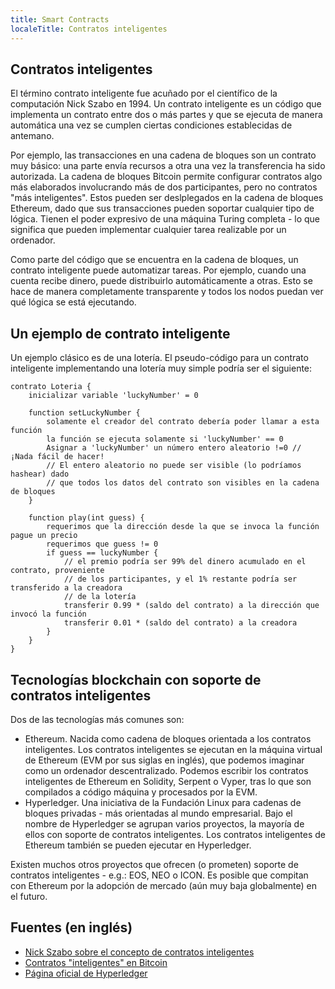 ```yaml
---
title: Smart Contracts
localeTitle: Contratos inteligentes
---
```

## Contratos inteligentes

El término contrato inteligente fue acuñado por el científico de la computación Nick Szabo en 1994. Un contrato
inteligente es un código que implementa un contrato entre dos o más partes y que se ejecuta de manera automática
una vez se cumplen ciertas condiciones establecidas de antemano.

Por ejemplo, las transacciones en una cadena de bloques son un contrato muy básico: una parte envía recursos a
otra una vez la transferencia ha sido autorizada.
La cadena de bloques Bitcoin permite configurar contratos algo más elaborados involucrando más de dos participantes,
pero no contratos "más inteligentes".
Estos pueden ser deslplegados en la cadena de bloques Ethereum, dado que sus transacciones pueden soportar cualquier
tipo de lógica. Tienen el poder expresivo de una máquina Turing completa - lo que significa que pueden implementar
cualquier tarea realizable por un ordenador.

Como parte del código que se encuentra en la cadena de bloques, un contrato inteligente puede automatizar tareas.
Por ejemplo, cuando una cuenta recibe dinero, puede distribuirlo automáticamente a otras. Esto se hace de manera
completamente transparente y todos los nodos puedan ver qué lógica se está ejecutando.

## Un ejemplo de contrato inteligente

Un ejemplo clásico es de una lotería. El pseudo-código para un contrato inteligente implementando
una lotería muy simple podría ser el siguiente:

```
contrato Loteria {
    inicializar variable 'luckyNumber' = 0
    
    function setLuckyNumber {
        solamente el creador del contrato debería poder llamar a esta función
        la función se ejecuta solamente si 'luckyNumber' == 0
        Asignar a 'luckyNumber' un número entero aleatorio !=0 // ¡Nada fácil de hacer!
        // El entero aleatorio no puede ser visible (lo podríamos hashear) dado
        // que todos los datos del contrato son visibles en la cadena de bloques
    }
    
    function play(int guess) {
        requerimos que la dirección desde la que se invoca la función pague un precio
        requerimos que guess != 0
        if guess == luckyNumber {
            // el premio podría ser 99% del dinero acumulado en el contrato, proveniente
            // de los participantes, y el 1% restante podría ser transferido a la creadora
            // de la lotería
            transferir 0.99 * (saldo del contrato) a la dirección que invocó la función
            transferir 0.01 * (saldo del contrato) a la creadora
        }
    }
}
```

## Tecnologías blockchain con soporte de contratos inteligentes

Dos de las tecnologías más comunes son:

* Ethereum. Nacida como cadena de bloques orientada a los contratos inteligentes. Los contratos inteligentes
se ejecutan en la máquina virtual de Ethereum (EVM por sus siglas en inglés), que podemos imaginar como un
ordenador descentralizado. Podemos escribir los contratos inteligentes de Ethereum en Solidity, Serpent o
Vyper, tras lo que son compilados a código máquina y procesados por la EVM.
* Hyperledger. Una iniciativa de la Fundación Linux para cadenas de bloques privadas - más orientadas al mundo
empresarial. Bajo el nombre de Hyperledger se agrupan varios proyectos, la mayoría de ellos con soporte
de contratos inteligentes. Los contratos inteligentes de Ethereum también se pueden ejecutar en Hyperledger.

Existen muchos otros proyectos que ofrecen (o prometen) soporte de contratos inteligentes - e.g.: EOS, NEO o ICON.
Es posible que compitan con Ethereum por la adopción de mercado (aún muy baja globalmente) en el futuro.


## Fuentes (en inglés)

- [Nick Szabo sobre el concepto de contratos inteligentes](http://www.fon.hum.uva.nl/rob/Courses/InformationInSpeech/CDROM/Literature/LOTwinterschool2006/szabo.best.vwh.net/smart.contracts.html)
- [Contratos "inteligentes" en Bitcoin](https://bitcoin.org/en/developer-guide#contracts)
- [Página oficial de Hyperledger](https://www.hyperledger.org/)
